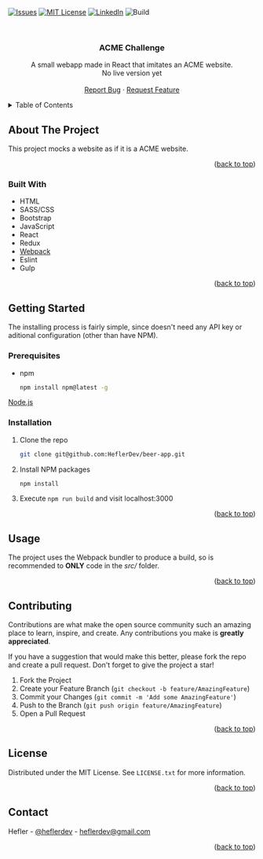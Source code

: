 <div id="top"></div>

[![Issues][issues-shield]][issues-url]
[![MIT License][license-shield]][license-url]
[![LinkedIn][linkedin-shield]][linkedin-url]
![Build](https://img.shields.io/github/workflow/status/heflerdev/ACME---Hype/Lint?style=for-the-badge)

<br />
<div align="center">
  <h3 align="center">ACME Challenge</h3>

  <p align="center">
     A small webapp made in React that imitates an ACME website.
    <br />
    No live version yet
    <br />
    <br />
    <a href="https://github.com/HeflerDev/ACME---Hype/issues">Report Bug</a>
    ·
    <a href="https://github.com/HeflerDev/ACME---Hype/issues">Request Feature</a>
  </p>
</div>

<details>
  <summary>Table of Contents</summary>
  <ol>
    <li>
      <a href="#about-the-project">About The Project</a>
      <ul>
        <li><a href="#built-with">Built With</a></li>
      </ul>
    </li>
    <li>
      <a href="#getting-started">Getting Started</a>
      <ul>
        <li><a href="#prerequisites">Prerequisites</a></li>
        <li><a href="#installation">Installation</a></li>
      </ul>
    </li>
    <li><a href="#usage">Usage</a></li>
    <li><a href="#roadmap">Roadmap</a></li>
    <li><a href="#contributing">Contributing</a></li>
    <li><a href="#license">License</a></li>
    <li><a href="#contact">Contact</a></li>
    <li><a href="#acknowledgments">Acknowledgments</a></li>
  </ol>
</details>

## About The Project

This project mocks a website as if it is a ACME website.


<p align="right">(<a href="#top">back to top</a>)</p>

### Built With

* HTML
* SASS/CSS
* Bootstrap
* JavaScript
* React
* Redux
* [Webpack](https://webpack.js.org/)
* Eslint
* Gulp

<p align="right">(<a href="#top">back to top</a>)</p>

## Getting Started

The installing process is fairly simple, since doesn't need any API key or aditional configuration (other than have NPM).

### Prerequisites

* npm
  ```sh
  npm install npm@latest -g
  ```

[Node.js](https://nodejs.org/en/download/)

### Installation

1. Clone the repo
   ```sh
   git clone git@github.com:HeflerDev/beer-app.git
   ```
2. Install NPM packages
   ```sh
   npm install
   ```
3. Execute `npm run build` and visit localhost:3000

<p align="right">(<a href="#top">back to top</a>)</p>

## Usage

The project uses the Webpack bundler to produce a build, so is recommended to **ONLY** code in the *src/* folder.

<p align="right">(<a href="#top">back to top</a>)</p>

## Contributing

Contributions are what make the open source community such an amazing place to learn, inspire, and create. Any contributions you make is **greatly appreciated**.

If you have a suggestion that would make this better, please fork the repo and create a pull request.
Don't forget to give the project a star!

1. Fork the Project
2. Create your Feature Branch (`git checkout -b feature/AmazingFeature`)
3. Commit your Changes (`git commit -m 'Add some AmazingFeature'`)
4. Push to the Branch (`git push origin feature/AmazingFeature`)
5. Open a Pull Request

<p align="right">(<a href="#top">back to top</a>)</p>

## License

Distributed under the MIT License. See `LICENSE.txt` for more information.

<p align="right">(<a href="#top">back to top</a>)</p>

## Contact

Hefler - [@heflerdev](https://www.instagram.com/heflerdev/) - heflerdev@gmail.com

<p align="right">(<a href="#top">back to top</a>)</p>

[issues-shield]: https://img.shields.io/github/issues/heflerdev/ACME---Hype.svg?style=for-the-badge
[issues-url]: https://github.com/HeflerDev/ACME---Hype/issues
[license-shield]: https://img.shields.io/github/license/heflerdev/ACME---Hype.svg?style=for-the-badge
[license-url]: https://github.com/heflerdev/ACME---Hype/LICENSE
[linkedin-shield]: https://img.shields.io/badge/-LinkedIn-default.svg?style=for-the-badge&logo=linkedin&colorB=blue
[linkedin-url]: https://linkedin.com/in/heflerdev
[product-screenshot]: images/screenshot.png
